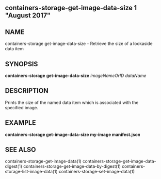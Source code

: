 ## containers-storage-get-image-data-size 1 "August 2017"

## NAME
containers-storage get-image-data-size - Retrieve the size of a lookaside data item

## SYNOPSIS
**containers-storage** **get-image-data-size** *imageNameOrID* *dataName*

## DESCRIPTION
Prints the size of the named data item which is associated with the specified
image.

## EXAMPLE
**containers-storage get-image-data-size my-image manifest.json**

## SEE ALSO
containers-storage-get-image-data(1)
containers-storage-get-image-data-digest(1)
containers-storage-get-image-data-by-digest(1)
containers-storage-list-image-data(1)
containers-storage-set-image-data(1)
